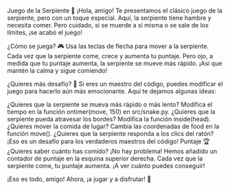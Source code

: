 Juego de la Serpiente 🐍
¡Hola, amigo! Te presentamos el clásico juego de la serpiente, pero con un toque especial. Aquí, la serpiente tiene hambre y necesita comer. Pero cuidado, si se muerde a sí misma o se sale de los límites, ¡se acabó el juego!

¿Cómo se juega? 🎮
Usa las teclas de flecha para mover a la serpiente. Cada vez que la serpiente come, crece y aumenta tu puntaje. Pero ojo, a medida que tu puntaje aumenta, la serpiente se mueve más rápido. ¡Así que mantén la calma y sigue comiendo!

¿Quieres más desafío? 🚀
Si eres un maestro del código, puedes modificar el juego para hacerlo aún más emocionante. Aquí te dejamos algunas ideas:

¿Quieres que la serpiente se mueva más rápido o más lento? Modifica el tiempo en la función ontimer(move, 150) en src/snake.py.
¿Quieres que la serpiente pueda atravesar los bordes? Modifica la función inside(head).
¿Quieres mover la comida de lugar? Cambia las coordenadas de food en la función move().
¿Quieres que la serpiente responda a los clics del ratón? ¡Eso es un desafío para los verdaderos maestros del código!
Puntaje 🏆
¿Quieres saber cuánto has comido? ¡No hay problema! Hemos añadido un contador de puntaje en la esquina superior derecha. Cada vez que la serpiente come, tu puntaje aumenta. ¡A ver cuánto puedes conseguir!

¡Eso es todo, amigo! Ahora, ¡a jugar y a disfrutar! 🎉
